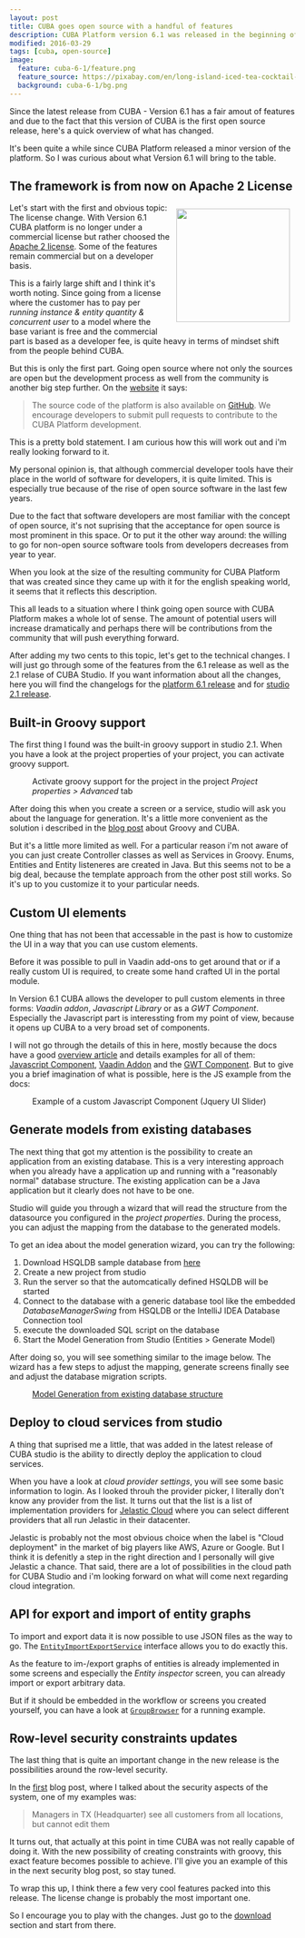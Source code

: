 ```yaml
---
layout: post
title: CUBA goes open source with a handful of features
description: CUBA Platform version 6.1 was released in the beginning of april. In this blog post i'll give you a quick overview about the new features as well as the new license policy
modified: 2016-03-29
tags: [cuba, open-source]
image:
  feature: cuba-6-1/feature.png
  feature_source: https://pixabay.com/en/long-island-iced-tea-cocktail-drink-880919/
  background: cuba-6-1/bg.png
---
```


Since the latest release from CUBA - Version 6.1 has a fair amout of features and due to the fact that this version of CUBA is the first open source release, here's a quick overview of what has changed.

<!-- more -->

It's been quite a while since CUBA Platform released a minor version of the platform. So I was curious about what Version 6.1 will bring to the table.

## The framework is from now on Apache 2 License

<img style="float:right; padding: 10px; width: 200px;" src="{{site.url}}/images/cuba-6-1/open.png">

Let's start with the first and obvious topic: The license change. With Version 6.1 CUBA platform is no longer under a commercial license but rather choosed the [Apache 2 license](https://github.com/cuba-platform/cuba/blob/master/LICENSE.txt). Some of the features remain commercial but on a developer basis.

This is a fairly large shift and I think it's worth noting. Since going from a license where the customer has to pay per *running instance & entity quantity & concurrent user* to a model where the base variant is free and the commercial part is based as a developer fee, is quite heavy in terms of mindset shift from the people behind CUBA. 

But this is only the first part. Going open source where not only the sources are open but the development process as well from the community is another big step further. On the [website](https://www.cuba-platform.com/framework) it says:

> The source code of the platform is also available on [GitHub](https://github.com/cuba-platform/cuba). We encourage developers to submit pull requests to contribute to the CUBA Platform development.

This is a pretty bold statement. I am curious how this will work out and i'm really looking forward to it.

My personal opinion is, that although commercial developer tools have their place in the world of software for developers, it is quite limited. This is especially true because of the rise of open source software in the last few years. 

Due to the fact that software developers are most familiar with the concept of open source, it's not suprising that the acceptance for open source is most prominent in this space. Or to put it the other way around: the willing to go for non-open source software tools from developers decreases from year to year.

When you look at the size of the resulting community for CUBA Platform that was created since they came up with it for the english speaking world, it seems that it reflects this description.

This all leads to a situation where I think going open source with CUBA Platform makes a whole lot of sense. The amount of potential users will increase dramatically and perhaps there will be contributions from the community that will push everything forward.

After adding my two cents to this topic, let's get to the technical changes. I will just go through some of the features from the 6.1 release as well as the 2.1 relase of CUBA Studio. If you want information about all the changes, here you will find the changelogs for the [platform 6.1 release](http://files.cuba-platform.com/cuba/platform/platform-6.1-changelog.html#6.1.1) and for [studio 2.1 release](http://files.cuba-platform.com/cuba/studio/studio-2.1-changelog.html#2.1.1).

## Built-in Groovy support

The first thing I found was the built-in groovy support in studio 2.1. When you have a look at the project properties of your project, you can activate groovy support. 


<figure class="center">
	<img src="{{ site.url }}/images/cuba-6-1/groovy-support-studio.png" alt="">
	<figcaption>Activate groovy support for the project in the project <i>Project properties > Advanced</i> tab</figcaption>
</figure>

After doing this when you create a screen or a service, studio will ask you about the language for generation. It's a little more convenient as the solution i described in the [blog post](https://www.road-to-cuba-and-beyond.com/groovify-cuba-app-integrate-with-cuba/) about Groovy and CUBA.

But it's a little more limited as well. For a particular reason i'm not aware of you can just create Controller classes as well as Services in Groovy. Enums, Entities and Entity listeneres are created in Java. But this seems not to be a big deal, because the template approach from the other post still works. So it's up to you customize it to your particular needs.

## Custom UI elements

One thing that has not been that accessable in the past is how to customize the UI in a way that you can use custom elements.

Before it was possible to pull in Vaadin add-ons to get around that or if a really custom UI is required, to create some hand crafted UI in the portal module.

In Version 6.1 CUBA allows the developer to pull custom elements in three forms: *Vaadin addon*, *Javascript Library* or as a *GWT Component*. Especially the Javascript part is interessting from my point of view, because it opens up CUBA to a very broad set of components.

I will not go through the details of this in here, mostly because the docs have a good [overview article](https://doc.cuba-platform.com/manual-6.1/own_components.html) and details examples for all of them: [Javascript Component](https://doc.cuba-platform.com/manual-6.1/js_library_sample.html), [Vaadin Addon](https://doc.cuba-platform.com/manual-6.1/vaadin_addon_sample.html) and the [GWT Component](https://doc.cuba-platform.com/manual-6.1/gwt_component_sample.html). But to give you a brief imagination of what is possible, here is the JS example from the docs:

<figure class="center">
	<img src="https://doc.cuba-platform.com/manual-6.1/img/ui_component/product_edit.png" alt="">
	<figcaption>Example of a custom Javascript Component (Jquery UI Slider)</figcaption>
</figure>

## Generate models from existing databases

The next thing that got my attention is the possibility to create an application from an existing database. This is a very interesting approach when you already have a application up and running with a "reasonably normal" database structure. The existing application can be a Java application but it clearly does not have to be one.

Studio will guide you through a wizard that will read the structure from the datasource you configured in the *project properties*. During the process, you can adjust the mapping from the database to the generated models.

To get an idea about the model generation wizard, you can try the following:

1. Download HSQLDB sample database from [here](http://hsqldb.org/doc/verbatim/sample/sampledata.sql)
2. Create a new project from studio
3. Run the server so that the automcatically defined HSQLDB will be started
4. Connect to the database with a generic database tool like the embedded *DatabaseManagerSwing* from HSQLDB or the IntelliJ IDEA Database Connection tool
5. execute the downloaded SQL script on the database
6. Start the Model Generation from Studio (Entities > Generate Model) 

After doing so, you will see something similar to the image below. The wizard has a few steps to adjust the mapping, generate screens finally see and adjust the database migration scripts.

<figure class="center">
	<a href="{{ site.url }}/images/cuba-6-1/generate-model-from-db.png"><img src="{{ site.url }}/images/cuba-6-1/generate-model-from-db.png" alt=""></a>
	<figcaption><a href="{{ site.url }}/images/cuba-6-1/generate-model-from-db.png" title="Model Generation from existing database structure">Model Generation from existing database structure</a></figcaption>
</figure>

## Deploy to cloud services from studio

A thing that suprised me a little, that was added in the latest release of CUBA studio is the ability to directly deploy the application to cloud services.

When you have a look at *cloud provider settings*, you will see some basic information to login. As I looked throuh the provider picker, I literally don't know any provider from the list. It turns out that the list is a list of implementation providers for [Jelastic Cloud](https://jelastic.com/) where you can select different providers that all run Jelastic in their datacenter.

Jelastic is probably not the most obvious choice when the label is "Cloud deployment" in the market of big players like AWS, Azure or Google. But I think it is defenitly a step in the right direction and I personally will give Jelastic a chance. That said, there are a lot of possibilities in the cloud path for CUBA Studio and i'm looking forward on what will come next regarding cloud integration.


## API for export and import of entity graphs

To import and export data it is now possible to use JSON files as the way to go. The <code><a href="https://github.com/cuba-platform/cuba/blob/579360fe491f2c5f14ad9c51a9de78ba063d31b6/modules/global/src/com/haulmont/cuba/core/app/importexport/EntityImportExportService.java">EntityImportExportService</a></code> interface allows you to do exactly this.

As the feature to im-/export graphs of entities is already implemented in some screens and especially the *Entity inspector* screen, you can already import or export arbitrary data.

But if it should be embedded in the workflow or screens you created yourself, you can have a look at <code><a href="https://github.com/cuba-platform/cuba/blob/579360fe491f2c5f14ad9c51a9de78ba063d31b6/modules/gui/src/com/haulmont/cuba/gui/app/security/group/browse/GroupBrowser.java">GroupBrowser</a></code> for a running example.

## Row-level security constraints updates

The last thing that is quite an important change in the new release is the possibilities around the row-level security.

In the [first](https://www.road-to-cuba-and-beyond.com/my-personal-crud-story-or-how-i-came-to-cuba/) blog post, where I talked about the security aspects of the system, one of my examples was:

> Managers in TX (Headquarter) see all customers from all locations, but cannot edit them

It turns out, that actually at this point in time CUBA was not really capable of doing it. With the new possibility of creating constraints with groovy, this exact feature becomes possible to achieve. I'll give you an example of this in the next security blog post, so stay tuned.

To wrap this up, I think there a few very cool features packed into this release. The license change is probably the most important one.

So I encourage you to play with the changes. Just go to the [download](https://www.cuba-platform.com/download) section  and start from there.





